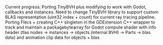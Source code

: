 Current progress:
Porting TinyBVH plus modifying to work with Godot, callbacks and instances. Need to change TinyBVH library to support custom BLAS representation (uint32 index + count) for current ray tracing pipeline.
Porting Flecs + creating C++ singleton in the GDExtension C++ wrapper to track and maintain a packagebytearray for Godot compute shader with info header (tlas nodes -> instances -> objects (internal BVH) -> Parts -> blas data) and animation clip data for objects + blas
